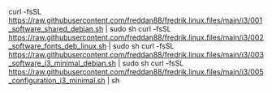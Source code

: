 curl -fsSL https://raw.githubusercontent.com/freddan88/fredrik.linux.files/main/i3/001_software_shared_debian.sh | sudo sh
curl -fsSL https://raw.githubusercontent.com/freddan88/fredrik.linux.files/main/i3/002_software_fonts_deb_linux.sh | sudo sh
curl -fsSL https://raw.githubusercontent.com/freddan88/fredrik.linux.files/main/i3/003_software_i3_minimal_debian.sh | sudo sh
curl -fsSL https://raw.githubusercontent.com/freddan88/fredrik.linux.files/main/i3/005_configuration_i3_minimal.sh | sh
